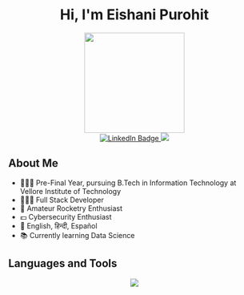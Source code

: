 <h1 align="center">Hi, I'm Eishani Purohit</h1>
<div align="center">
  <img src = "https://media0.giphy.com/media/v1.Y2lkPTc5MGI3NjExNHc0czd3ZzdpMXowdDMwN3JldWk0NWFwd2xqY2lhdTFlMHY3cGxweCZlcD12MV9pbnRlcm5hbF9naWZfYnlfaWQmY3Q9Zw/L1R1tvI9svkIWwpVYr/giphy.webp" width="200"/>

  <div id="badges">
    <a href="https://www.linkedin.com/in/eishani-purohit-4319a1282/" target="_blank">
      <img src="https://img.shields.io/badge/LinkedIn-blue?style=for-the-badge&logo=linkedin&logoColor=white" alt="LinkedIn Badge"/>
    </a>
    <a href="mailto:purohiteishani@gmail.com">
      <img src="https://img.shields.io/badge/Gmail-D14836?style=for-the-badge&logo=gmail&logoColor=white" />
    </a>
  </div>
</div>

## About Me
- 🧑🏼‍🎓 Pre-Final Year, pursuing B.Tech in Information Technology at Vellore Institute of Technology
- 👨🏼‍💻 Full Stack Developer
- 🚀 Amateur Rocketry Enthusiast
- 💵 Cybersecurity Enthusiast
- 📒 English, हिन्दी, Español
- 📚 Currently learning Data Science

## Languages and Tools
<p align="center">
  <a href="https://skillicons.dev">
    <img src="https://skillicons.dev/icons?i=azure,git,py,c,cpp,java,html,css,javascript,ts,bootstrap,jquery,react,reactjs,nextjs,nodejs,express,fastapi,docker,postgres,mysql,solidity,linux,matlab,r,aws&perline=11" />
  </a>
</p>
